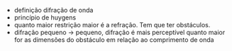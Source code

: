 - definição difração de onda
- princípio de huygens 
- quanto maior restrição maior é a refração. Tem que ter obstáculos. 
- difração pequeno -> pequeno, difração é mais perceptível quanto maior for as dimensões do obstáculo em relação ao comprimento de onda